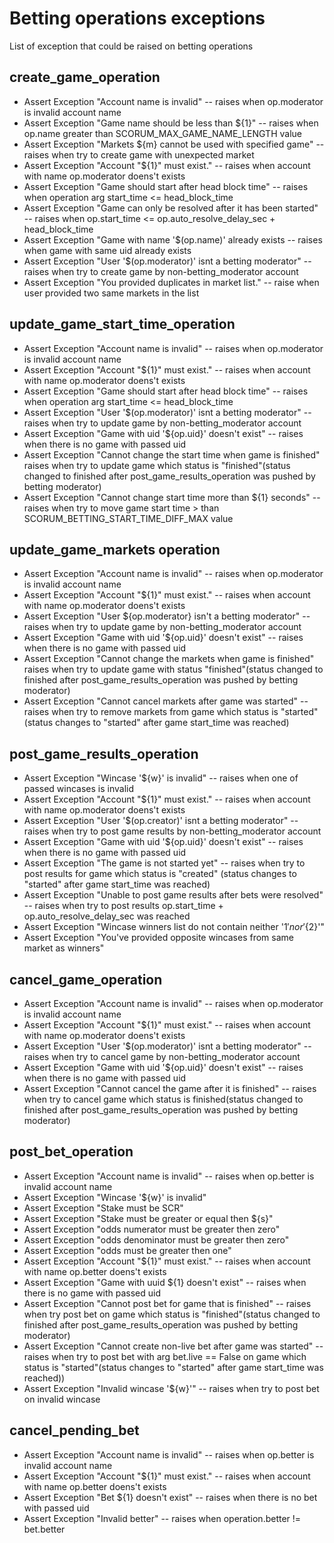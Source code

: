 # Betting operations exceptions
List of exception that could be raised on betting operations

## create_game_operation
* Assert Exception "Account name is invalid" -- raises when op.moderator is invalid account name 
* Assert Exception "Game name should be less than ${1}" -- raises when op.name greater than SCORUM_MAX_GAME_NAME_LENGTH value
* Assert Exception "Markets ${m} cannot be used with specified game" -- raises when try to create game with unexpected market
* Assert Exception "Account \"${1}\" must exist." -- raises when account with name op.moderator doens't exists
* Assert Exception "Game should start after head block time" -- raises when operation arg start_time <= head_block_time
* Assert Exception "Game can only be resolved after it has been started" -- raises when op.start_time <= op.auto_resolve_delay_sec + head_block_time
* Assert Exception "Game with name '$(op.name)' already exists -- raises when game with same uid already exists
* Assert Exception "User '$(op.moderator)' isnt a betting moderator" -- raises when try to create game by non-betting_moderator account
* Assert Exception "You provided duplicates in market list." -- raise when user provided two same markets in the list

## update_game_start_time_operation
* Assert Exception "Account name is invalid" -- raises when op.moderator is invalid account name
* Assert Exception "Account \"${1}\" must exist." -- raises when account with name op.moderator doens't exists
* Assert Exception "Game should start after head block time" -- raises when operation arg start_time <= head_block_time
* Assert Exception "User '$(op.moderator)' isnt a betting moderator" -- raises when try to update game by non-betting_moderator account
* Assert Exception "Game with uid '${op.uid}' doesn't exist" -- raises when there is no game with passed uid
* Assert Exception "Cannot change the start time when game is finished" raises when try to update game which status is "finished"(status changed to finished after post_game_results_operation was pushed by betting moderator)
* Assert Exception "Cannot change start time more than ${1} seconds" -- raises when try to move game start time > than SCORUM_BETTING_START_TIME_DIFF_MAX value

## update_game_markets operation
* Assert Exception "Account name is invalid" -- raises when op.moderator is invalid account name
* Assert Exception "Account \"${1}\" must exist." -- raises when account with name op.moderator doens't exists
* Assert Exception "User ${op.moderator} isn't a betting moderator" -- raises when try to update game by non-betting_moderator account
* Assert Exception "Game with uid '${op.uid}' doesn't exist" -- raises when there is no game with passed uid
* Assert Exception "Cannot change the markets when game is finished" raises when try to update game with status "finished"(status changed to finished after post_game_results_operation was pushed by betting moderator)
* Assert Exception "Cannot cancel markets after game was started" -- raises when try to remove markets from game which status is "started" (status changes to "started" after game start_time was reached)

## post_game_results_operation
* Assert Exception "Wincase '${w}' is invalid" -- raises when one of passed wincases is invalid
* Assert Exception "Account \"${1}\" must exist." -- raises when account with name op.moderator doens't exists
* Assert Exception "User '$(op.creator)' isnt a betting moderator" -- raises when try to post game results by non-betting_moderator account
* Assert Exception "Game with uid '${op.uid}' doesn't exist" -- raises when there is no game with passed uid
* Assert Exception "The game is not started yet" -- raises when try to post results for game which status is "created" (status changes to "started" after game start_time was reached)
* Assert Exception "Unable to post game results after bets were resolved" -- raises when try to post results op.start_time + op.auto_resolve_delay_sec was reached
* Assert Exception "Wincase winners list do not contain neither '${1}' nor '${2}'"
* Assert Exception "You've provided opposite wincases from same market as winners"

## cancel_game_operation
* Assert Exception "Account name is invalid" -- raises when op.moderator is invalid account name
* Assert Exception "Account \"${1}\" must exist." -- raises when account with name op.moderator doens't exists
* Assert Exception "User '$(op.moderator)' isnt a betting moderator" -- raises when try to cancel game by non-betting_moderator account
* Assert Exception "Game with uid '${op.uid}' doesn't exist" -- raises when there is no game with passed uid
* Assert Exception "Cannot cancel the game after it is finished" -- raises when try to cancel game which status is finished(status changed to finished after post_game_results_operation was pushed by betting moderator)

## post_bet_operation
* Assert Exception "Account name is invalid" -- raises when op.better is invalid account name
* Assert Exception "Wincase '${w}' is invalid"
* Assert Exception "Stake must be SCR"
* Assert Exception "Stake must be greater  or equal then ${s}"
* Assert Exception "odds numerator must be greater then zero"
* Assert Exception "odds denominator must be greater then zero"
* Assert Exception "odds must be greater then one"
* Assert Exception "Account \"${1}\" must exist." -- raises when account with name op.better doens't exists
* Assert Exception "Game with uuid ${1} doesn't exist" -- raises when there is no game with passed uid
* Assert Exception "Cannot post bet for game that is finished" -- raises when try post bet on game which status is "finished"(status changed to finished after post_game_results_operation was pushed by betting moderator)
* Assert Exception "Cannot create non-live bet after game was started" -- raises when try to post bet with arg bet.live == False on game which status is "started"(status changes to "started" after game start_time was reached))
* Assert Exception "Invalid wincase '${w}'" -- raises when try to post bet on invalid wincase

## cancel_pending_bet
* Assert Exception "Account name is invalid" -- raises when op.better is invalid account name
* Assert Exception "Account \"${1}\" must exist." -- raises when account with name op.better doens't exists
* Assert Exception "Bet ${1} doesn't exist" -- raises when there is no bet with passed uid
* Assert Exception "Invalid better" -- raises when operation.better != bet.better

